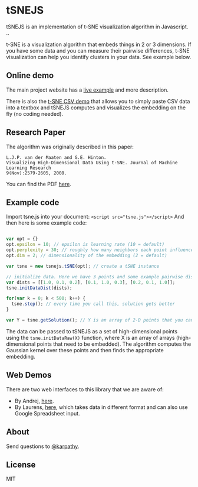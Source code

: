 
# tSNEJS

tSNEJS is an implementation of t-SNE visualization algorithm in Javascript. ..

t-SNE is a visualization algorithm that embeds things in 2 or 3 dimensions. If you have some data and you can measure their pairwise differences, t-SNE visualization can help you identify clusters in your data. See example below.

## Online demo
The main project website has a [live example](http://cs.stanford.edu/people/karpathy/tsnejs/) and more description.

There is also the [t-SNE CSV demo](http://cs.stanford.edu/people/karpathy/tsnejs/csvdemo.html) that allows you to simply paste CSV data into a textbox and tSNEJS computes and visualizes the embedding on the fly (no coding needed).

## Research Paper
The algorithm was originally described in this paper:

    L.J.P. van der Maaten and G.E. Hinton.
    Visualizing High-Dimensional Data Using t-SNE. Journal of Machine Learning Research
    9(Nov):2579-2605, 2008.

You can find the PDF [here](http://jmlr.csail.mit.edu/papers/volume9/vandermaaten08a/vandermaaten08a.pdf).

## Example code
Import tsne.js into your document: `<script src="tsne.js"></script>`
And then here is some example code:

```javascript

var opt = {}
opt.epsilon = 10; // epsilon is learning rate (10 = default)
opt.perplexity = 30; // roughly how many neighbors each point influences (30 = default)
opt.dim = 2; // dimensionality of the embedding (2 = default)

var tsne = new tsnejs.tSNE(opt); // create a tSNE instance

// initialize data. Here we have 3 points and some example pairwise dissimilarities
var dists = [[1.0, 0.1, 0.2], [0.1, 1.0, 0.3], [0.2, 0.1, 1.0]];
tsne.initDataDist(dists);

for(var k = 0; k < 500; k++) {
  tsne.step(); // every time you call this, solution gets better
}

var Y = tsne.getSolution(); // Y is an array of 2-D points that you can plot
```

The data can be passed to tSNEJS as a set of high-dimensional points using the `tsne.initDataRaw(X)` function, where X is an array of arrays (high-dimensional points that need to be embedded). The algorithm computes the Gaussian kernel over these points and then finds the appropriate embedding.

## Web Demos
There are two web interfaces to this library that we are aware of:

- By Andrej, [here](http://cs.stanford.edu/people/karpathy/tsnejs/csvdemo.html).
- By Laurens, [here](http://homepage.tudelft.nl/19j49/tsnejs/), which takes data in different format and can also use Google Spreadsheet input.

## About
Send questions to [@karpathy](https://twitter.com/karpathy).

## License

MIT

